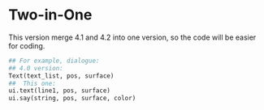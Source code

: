 # Two-in-One
This version merge 4.1 and 4.2 into one version, so the code will
be easier for coding.

```py
## For example, dialogue:
## 4.0 version:
Text(text_list, pos, surface)
##  This one:
ui.text(line1, pos, surface)
ui.say(string, pos, surface, color)
```
